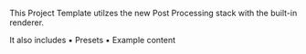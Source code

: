 This Project Template utilzes the new Post Processing stack with the built-in renderer. 

It also includes 
▪ Presets 
▪ Example content 
